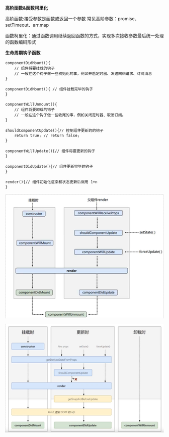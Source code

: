 **高阶函数&函数柯里化**

高阶函数:接受参数是函数或返回一个参数
常见高阶参数：promise、setTimeout、arr.map

函数柯里化：通过函数调用继续返回函数的方式，实现多次接收参数最后统一处理的函数编码形式



**生命周期钩子函数**

```react
componentDidMount(){ 
    // 组件将要挂载的钩子
    // 一般在这个钩子做一些初始化的事，例如开启定时器、发送网络请求、订阅消息
}

componentDidMount(){ // 组件挂载完毕的钩子
}

componentWillUnmount(){
    // 组件将要卸载的钩子
    // 一般在这个钩子做一些收尾的事，例如关闭定时器、取消订阅。
}

shouldComponentUpdate(){// 控制组件更新的的钩子
    return true; // return false;
}

componentWillUpdate(){// 组件将要更新的钩子
}

componentDidUpdate(){// 组件更新完毕的钩子
}

render(){// 组件初始化渲染和状态更新后调用 1+n
}
```


![React旧生命周期](.\resource\React旧生命周期.png)

![React新生命周期](.\resource\React新生命周期.png)